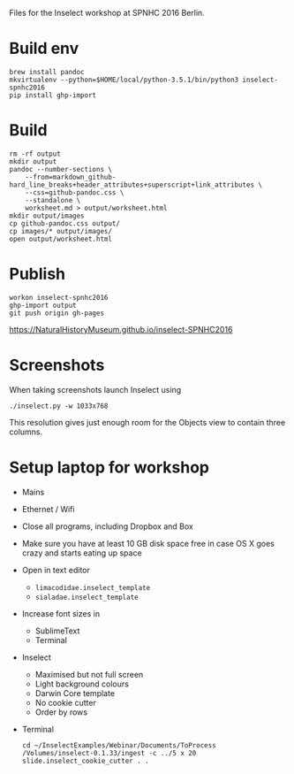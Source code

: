 Files for the Inselect workshop at SPNHC 2016 Berlin.

# Build env
```
brew install pandoc
mkvirtualenv --python=$HOME/local/python-3.5.1/bin/python3 inselect-spnhc2016
pip install ghp-import
```

# Build

```
rm -rf output
mkdir output
pandoc --number-sections \
    --from=markdown_github-hard_line_breaks+header_attributes+superscript+link_attributes \
    --css=github-pandoc.css \
    --standalone \
    worksheet.md > output/worksheet.html
mkdir output/images
cp github-pandoc.css output/
cp images/* output/images/
open output/worksheet.html
```

# Publish
```
workon inselect-spnhc2016
ghp-import output
git push origin gh-pages
```

https://NaturalHistoryMuseum.github.io/inselect-SPNHC2016

# Screenshots
When taking screenshots launch Inselect using

```
./inselect.py -w 1033x768 
```

This resolution gives just enough room for the Objects view to contain three
columns.

# Setup laptop for workshop

* Mains
* Ethernet  / Wifi
* Close all programs, including Dropbox and Box
* Make sure you have at least 10 GB disk space free in case OS X goes crazy and
starts eating up space
* Open in text editor
    * `limacodidae.inselect_template`
    * `sialadae.inselect_template`
* Increase font sizes in
    * SublimeText
    * Terminal
* Inselect
    * Maximised but not full screen
    * Light background colours
    * Darwin Core template
    * No cookie cutter
    * Order by rows
* Terminal

    ```
    cd ~/InselectExamples/Webinar/Documents/ToProcess
    /Volumes/inselect-0.1.33/ingest -c ../5 x 20 slide.inselect_cookie_cutter . .
    ```

